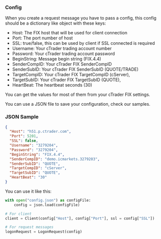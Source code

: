 ### Config

When you create a request message you have to pass a config, this config should be a dictionary like object with these keys:

* Host: The FIX host that will be used for client connection
* Port: The port number of host
* SSL: true/false, this can be used by client if SSL connected is required
* Username: Your cTrader trading account number
* Password: Your cTrader trading account password
* BeginString: Message begin string (FIX.4.4)
* SenderCompID: Your cTrader FIX SenderCompID 
* SenderSubID: Your cTrader FIX SenderSubID (QUOTE/TRADE)
* TargetCompID: Your cTrader FIX TargetCompID (cServer),
* TargetSubID: Your cTrader FIX TargetSubID (QUOTE),
* HeartBeat: The heartbeat seconds (30)

You can get the values for most of them from your cTrader FIX settings.

You can use a JSON file to save your configuration, check our samples.

### JSON Sample

```json
{
  "Host": "h51.p.ctrader.com",
  "Port": 5201,
  "SSL": false,
  "Username": "3279204",
  "Password": "3279204",
  "BeginString": "FIX.4.4",
  "SenderCompID": "demo.icmarkets.3279203",
  "SenderSubID": "QUOTE",
  "TargetCompID": "cServer",
  "TargetSubID": "QUOTE",
  "HeartBeat": "30"
}
```

You can use it like this:

```python
with open("config.json") as configFile:
    config = json.load(configFile)

# For client
client = Client(config["Host"], config["Port"], ssl = config["SSL"])

# For request messages
logonRequest = LogonRequest(config)
```
